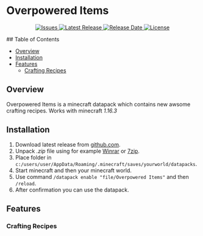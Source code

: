 # Overpowered Items
<p align="center">
  <a title="Issues" href="https://github.com/kamack38/MinecraftDP-OverpoweredItems/issues" target="_blank">
    <img src="https://img.shields.io/bitbucket/issues-raw/kamack38/MinecraftDP-OverpoweredItems?label=Issues&style=flat-square" alt="Issues" />
  </a>
  <a title="Release" href="https://github.com/kamack38/MinecraftDP-OverpoweredItems/releases" target="_blank">
    <img src="https://img.shields.io/github/v/release/kamack38/MinecraftDP-OverpoweredItems?label=Release&style=flat-square" alt="Latest Release" />
  </a>
  <a title="Release Date" href="https://github.com/kamack38/MinecraftDP-OverpoweredItems/releases" target="_blank">
    <img src="https://img.shields.io/github/release-date/kamack38/MinecraftDP-OverpoweredItems?label=Release%20Date&style=flat-square" alt="Release Date" />
  </a>
  <a title="License" href="https://github.com/kamack38/MinecraftDP-OverpoweredItems/blob/main/LICENSE" target="_blank">
    <img src="https://img.shields.io/github/license/kamack38/MinecraftDP-OverpoweredItems?label=License&style=flat-square" alt="License" />
  </a>
</p>
## Table of Contents

- [Overview](#overview)
- [Installation](#installation)
- [Features](#features)
	- [Crafting Recipes](#crafting-recipes)

## Overview
Overpowered Items is a minecraft datapack which contains new awsome crafting recipes. Works with minecraft _1.16.3_

## Installation
1. Download latest release from [github.com](https://github.com/kamack38/MinecraftDP-OverpoweredItems/releases).
2. Unpack _.zip_ file using for example [Winrar](https://www.win-rar.com/affdownload/download.php) or [7zip](https://www.7-zip.org/).
3. Place folder in `c:/users/user/AppData/Roaming/.minecraft/saves/yourworld/datapacks`.
4. Start minecraft and then your minecraft world.
5. Use command `/datapack enable "file/Overpowered Items"` and then `/reload`.
6. After confirmation you can use the datapack.

## Features

### Crafting Recipes 